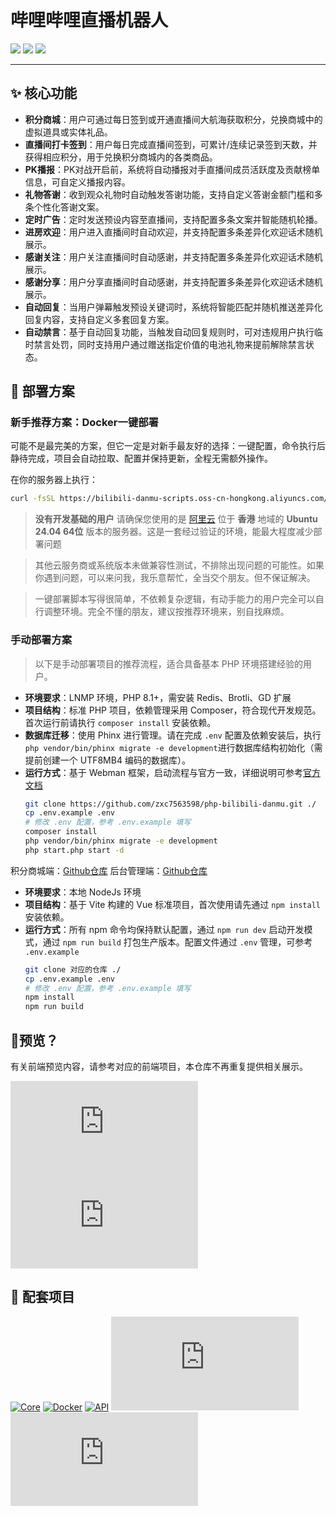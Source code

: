 # 哔哩哔哩直播机器人
<img src="https://img.shields.io/badge/Docker-Support-blue">
<img src="https://img.shields.io/badge/PHP-8.1%2B-purple">
<img src="https://img.shields.io/badge/WebSocket-Realtime-orange">

---

## ✨ 核心功能

* **积分商城**：用户可通过每日签到或开通直播间大航海获取积分，兑换商城中的虚拟道具或实体礼品。
* **直播间打卡签到**：用户每日完成直播间签到，可累计/连续记录签到天数，并获得相应积分，用于兑换积分商城内的各类商品。
* **PK播报**：PK对战开启前，系统将自动播报对手直播间成员活跃度及贡献榜单信息，可自定义播报内容。
* **礼物答谢**：收到观众礼物时自动触发答谢功能，支持自定义答谢金额门槛和多条个性化答谢文案。
* **定时广告**：定时发送预设内容至直播间，支持配置多条文案并智能随机轮播。
* **进房欢迎**：用户进入直播间时自动欢迎，并支持配置多条差异化欢迎话术随机展示。
* **感谢关注**：用户关注直播间时自动感谢，并支持配置多条差异化欢迎话术随机展示。
* **感谢分享**：用户分享直播间时自动感谢，并支持配置多条差异化欢迎话术随机展示。
* **自动回复**：当用户弹幕触发预设关键词时，系统将智能匹配并随机推送差异化回复内容，支持自定义多套回复方案。
* **自动禁言**：基于自动回复功能，当触发自动回复规则时，可对违规用户执行临时禁言处罚，同时支持用户通过赠送指定价值的电池礼物来提前解除禁言状态。

## 🚀 部署方案

### 新手推荐方案：Docker一键部署

可能不是最完美的方案，但它一定是对新手最友好的选择：一键配置，命令执行后静待完成，项目会自动拉取、配置并保持更新，全程无需额外操作。

在你的服务器上执行：

```bash
curl -fsSL https://bilibili-danmu-scripts.oss-cn-hongkong.aliyuncs.com/install-docker.sh | bash 
```

> **没有开发基础的用户** 请确保您使用的是 [阿里云](https://cn.aliyun.com) 位于 **香港** 地域的 **Ubuntu  24.04 64位** 版本的服务器。这是一套经过验证的环境，能最大程度减少部署问题

> 其他云服务商或系统版本未做兼容性测试，不排除出现问题的可能性。如果你遇到问题，可以来问我，我乐意帮忙，全当交个朋友。但不保证解决。

> 一键部署脚本写得很简单，不依赖复杂逻辑，有动手能力的用户完全可以自行调整环境。完全不懂的朋友，建议按推荐环境来，别自找麻烦。

### 手动部署方案

> 以下是手动部署项目的推荐流程，适合具备基本 PHP 环境搭建经验的用户。

* **环境要求**：LNMP 环境，PHP 8.1+，需安装 Redis、Brotli、GD 扩展
* **项目结构**：标准 PHP 项目，依赖管理采用 Composer，符合现代开发规范。首次运行前请执行 `composer install`​ 安装依赖。
* **数据库迁移**：使用 Phinx 进行管理。请在完成 `.env`​ 配置及依赖安装后，执行 `php vendor/bin/phinx migrate -e development`​ 进行数据库结构初始化（需提前创建一个 UTF8MB4 编码的数据库）。
* **运行方式**：基于 Webman 框架，启动流程与官方一致，详细说明可参考[官方文档](https://www.workerman.net/doc/webman/others/nginx-proxy.html)
    ```bash
    git clone https://github.com/zxc7563598/php-bilibili-danmu.git ./
    cp .env.example .env
    # 修改 .env 配置，参考 .env.example 填写
    composer install
    php vendor/bin/phinx migrate -e development
    php start.php start -d
    ```

积分商城端：[Github仓库](https://github.com/zxc7563598/vue-bilibili-danmu-shop)
后台管理端：[Github仓库](https://github.com/zxc7563598/vue-bilibili-danmu-admin)

* **环境要求**：本地 NodeJs 环境
* **项目结构**：基于 Vite 构建的 Vue 标准项目，首次使用请先通过 `npm install`​ 安装依赖。
* **运行方式**：所有 npm 命令均保持默认配置，通过 `npm run dev` 启动开发模式，通过 `npm run build` 打包生产版本。配置文件通过 `.env` 管理，可参考 `.env.example`
    ```bash
    git clone 对应的仓库 ./
    cp .env.example .env
    # 修改 .env 配置，参考 .env.example 填写
    npm install
    npm run build
    ```

## 👀预览？

有关前端预览内容，请参考对应的前端项目，本仓库不再重复提供相关展示。

[![Admin](https://img.shields.io/badge/vue--bilibili--danmu--admin-前端：管理后台-42b883?style=for-the-badge&logo=vue.js)](https://github.com/zxc7563598/vue-bilibili-danmu-admin)
[![Shop](https://img.shields.io/badge/vue--bilibili--danmu--shop-前端：移动端积分商城-3eaf7c?style=for-the-badge&logo=vue.js)](https://github.com/zxc7563598/vue-bilibili-danmu-shop)

## 🧩 配套项目

[![Core](https://img.shields.io/badge/php--bilibili--danmu--core-B站交互核心模块-blueviolet?style=for-the-badge&logo=php)](https://github.com/zxc7563598/php-bilibili-danmu-core)
[![Docker](https://img.shields.io/badge/php--bilibili--danmu--docker-Docker一键部署容器-2496ed?style=for-the-badge&logo=docker)](https://github.com/zxc7563598/php-bilibili-danmu-docker)
[![API](https://img.shields.io/badge/php--bilibili--danmu-项目本体-007acc?style=for-the-badge&logo=php)](https://github.com/zxc7563598/php-bilibili-danmu)
[![Admin](https://img.shields.io/badge/vue--bilibili--danmu--admin-前端：管理后台-42b883?style=for-the-badge&logo=vue.js)](https://github.com/zxc7563598/vue-bilibili-danmu-admin)
[![Shop](https://img.shields.io/badge/vue--bilibili--danmu--shop-前端：移动端积分商城-3eaf7c?style=for-the-badge&logo=vue.js)](https://github.com/zxc7563598/vue-bilibili-danmu-shop)